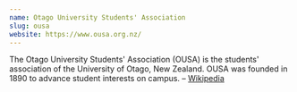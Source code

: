 ```yaml
---
name: Otago University Students' Association
slug: ousa
website: https://www.ousa.org.nz/
---
```


The Otago University Students' Association (OUSA) is the students' association of the University of Otago, New Zealand. OUSA was founded in 1890 to advance student interests on campus. – [Wikipedia](https://en.wikipedia.org/wiki/Otago_University_Students%27_Association)